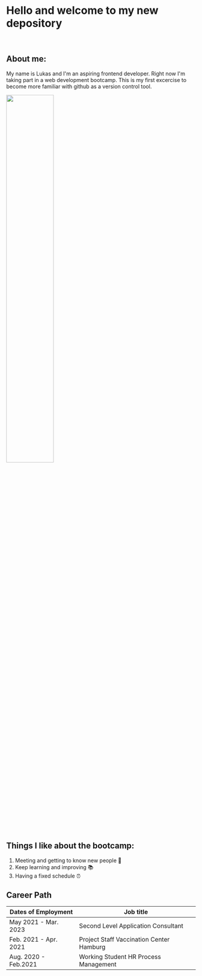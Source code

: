 # Hello and welcome to my new depository
<br />

## About me:
My name is Lukas and I'm an aspiring frontend developer. Right now I'm taking part in a web development bootcamp. This is my first excercise to become more familiar with github as a version control tool.



<img src= "https://user-images.githubusercontent.com/130902818/232498646-2cd797ac-6683-4020-b482-762271fe2c04.jpeg" width=50%>

## Things I like about the bootcamp:
1. Meeting and getting to know new people 👫
2. Keep learning and improving 📚
3. Having a fixed schedule ⏰


## Career Path
| Dates of Employment | Job title |
| ----------- | ----------- |
| May 2021 - Mar. 2023 | Second Level Application Consultant |
| Feb. 2021 - Apr. 2021 | Project Staff Vaccination Center Hamburg |
| Aug. 2020 - Feb.2021 | Working Student HR Process Management |

